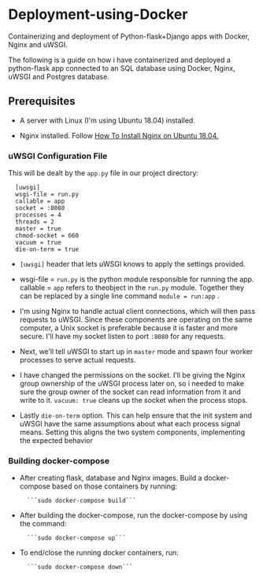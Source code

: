 # Deployment-using-Docker
Containerizing and deployment of Python-flask+Django apps with Docker, Nginx and uWSGI.

The following is a guide on how i have containerized and deployed a python-flask app connected to an SQL database using Docker, Nginx, uWSGI and Postgres database.

## Prerequisites
* A server with Linux (I'm using Ubuntu 18.04) installed.

* Nginx installed. Follow [How To Install Nginx on Ubuntu 18.04.](https://www.digitalocean.com/community/tutorials/how-to-install-nginx-on-ubuntu-18-04)  

### uWSGI Configuration File
This will be dealt by the ``app.py`` file in our project directory:
   
  
      [uwsgi]
      wsgi-file = run.py
      callable = app
      socket = :8080 
      processes = 4
      threads = 2
      master = true
      chmod-socket = 660
      vacuum = true
      die-on-term = true
    
    
 * ``[uwsgi]`` header that lets uWSGI knows to apply the settings provided. 
 
 * wsgi-file = ``run.py`` is the python module responsible for running the app. callable = ``app`` refers to theobject in the ``run.py``    module. Together they can be replaced by a single line command ```module = run:app``` .
 
 * I'm using Nginx to handle actual client connections, which will then pass requests to uWSGI. Since these components are                operating on the same computer, a Unix socket is preferable because it is faster and more secure. I'll have my socket listen to port ``:8080`` for any requests.
 
 * Next, we’ll tell uWSGI to start up in ``master`` mode and spawn four worker processes to serve actual requests.
 
 * I have changed the permissions on the socket. I’ll be giving the Nginx group ownership of the uWSGI process later on, so i needed to make sure the group owner of the socket can read information from it and write to it. ``vacuum: true`` cleans up the socket when the process stops.
 
 * Lastly ``die-on-term`` option. This can help ensure that the init system and uWSGI have the same assumptions about what each process signal means. Setting this aligns the two system components, implementing the expected behavior

### Building docker-compose
* After creating flask, database and Nginx images. Build a docker-compose based on those containers by running: 
         
        ```sudo docker-compose build```
         
* After building the docker-compose, run the docker-compose by using the command:
         
        ```sudo docker-compose up```
* To end/close the running docker containers, run:
         
        ```sudo docker-compose down```

